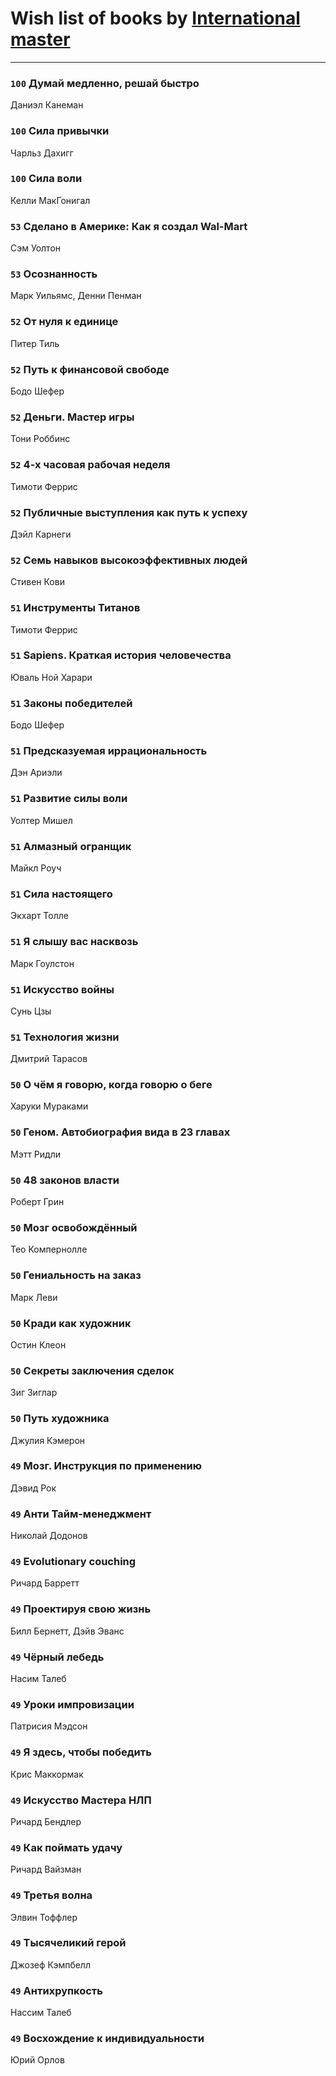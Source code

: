 # Wish list of books by [International master](http://vk.com/id74140988)
---

### `100` Думай медленно, решай быстро
Даниэл Канеман

### `100` Сила привычки
Чарльз Дахигг

### `100` Сила воли
Келли МакГонигал

### `53` Сделано в Америке: Как я создал Wal-Mart
Сэм Уолтон

### `53` Осознанность
Марк Уильямс, Денни Пенман

### `52` От нуля к единице
Питер Тиль

### `52` Путь к финансовой свободе
Бодо Шефер

### `52` Деньги. Мастер игры
Тони Роббинс

### `52` 4-х часовая рабочая неделя
Тимоти Феррис

### `52` Публичные выступления как путь к успеху
Дэйл Карнеги

### `52` Семь навыков высокоэффективных людей
Стивен Кови

### `51` Инструменты Титанов
Тимоти Феррис

### `51` Sapiens. Краткая история человечества
Юваль Ной Харари

### `51` Законы победителей
Бодо Шефер

### `51` Предсказуемая иррациональность
Дэн Ариэли

### `51` Развитие силы воли
Уолтер Мишел

### `51` Алмазный огранщик
Майкл Роуч

### `51` Сила настоящего
Экхарт Толле

### `51` Я слышу вас насквозь
Марк Гоулстон

### `51` Искусство войны
Сунь Цзы

### `51` Технология жизни
Дмитрий Тарасов

### `50` О чём я говорю, когда говорю о беге
Харуки Мураками

### `50` Геном. Автобиография вида в 23 главах
Мэтт Ридли

### `50` 48 законов власти
Роберт Грин

### `50` Мозг освобождённый
Тео Компернолле

### `50` Гениальность на заказ
Марк Леви

### `50` Кради как художник
Остин Клеон

### `50` Секреты заключения сделок
Зиг Зиглар

### `50` Путь художника
Джулия Кэмерон

### `49` Мозг. Инструкция по применению
Дэвид Рок

### `49` Анти Тайм-менеджмент
Николай Додонов

### `49` Evolutionary couching
Ричард Барретт

### `49` Проектируя свою жизнь
Билл Бернетт, Дэйв Эванс

### `49` Чёрный лебедь
Насим Талеб

### `49` Уроки импровизации
Патрисия Мэдсон

### `49` Я здесь, чтобы победить
Крис Маккормак

### `49` Искусство Мастера НЛП
Ричард Бендлер

### `49` Как поймать удачу
Ричард Вайзман

### `49` Третья волна
Элвин Тоффлер

### `49` Тысячеликий герой
Джозеф Кэмпбелл

### `49` Антихрупкость
Нассим Талеб

### `49` Восхождение к индивидуальности
Юрий Орлов

